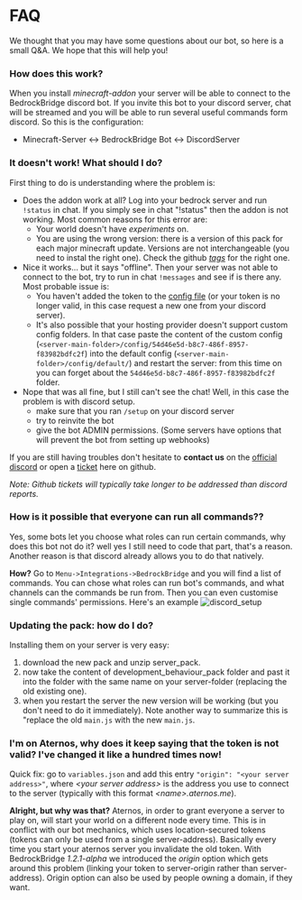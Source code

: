 # FAQ
We thought that you may have some questions about our bot, so here is a small Q&A. We hope that this will help you!

### How does this work?
When you install *minecraft-addon* your server will be able to connect to the BedrockBridge discord bot. If you invite this bot to your discord server, chat will be streamed and you will be able to run several useful commands form discord.
So this is the configuration:
* Minecraft-Server <-> BedrockBridge Bot <-> DiscordServer

### It doesn't work! What should I do?
First thing to do is understanding where the problem is:
* Does the addon work at all? Log into your bedrock server and run `!status` in chat. If you simply see in chat "!status" then the addon is not working. Most common reasons for this error are: 
  * Your world doesn't have *experiments* on.
  * You are using the wrong version: there is a version of this pack for each major minecraft update. Versions are not interchangeable (you need to instal the right one). Check the github [*tags*](https://github.com/InnateAlpaca/BedrockBridge/tags) for the right one.
* Nice it works... but it says "offline". Then your server was not able to connect to the bot, try to run in chat `!messages` and see if is there any. Most probable issue is:
  * You haven't added the token to the [config file](BedrockBridge#bedrock-setup) (or your token is no longer valid, in this case request a new one from your discord server).
  * It's also possible that your hosting provider doesn't support custom config folders. In that case paste the content of the custom config (`<server-main-folder>/config/54d46e5d-b8c7-486f-8957-f83982bdfc2f`) into the default config (`<server-main-folder>/config/default/`) and restart the server: from this time on you can forget about the `54d46e5d-b8c7-486f-8957-f83982bdfc2f` folder.
* Nope that was all fine, but I still can't see the chat! Well, in this case the problem is with discord setup. 
  * make sure that you ran `/setup` on your discord server
  * try to reinvite the bot
  * give the bot ADMIN permissions. (Some servers have options that will prevent the bot from setting up webhooks)

If you are still having troubles don't hesitate to **contact us** on the [official discord](https://discord.gg/A2SDjxQshJ) or open a [ticket](https://github.com/InnateAlpaca/BedrockBridge/issues) here on github.

*Note: Github tickets will typically take longer to be addressed than discord reports.*

### How is it possible that everyone can run all commands??
Yes, some bots let you choose what roles can run certain commands, why does this bot not do it? well yes I still need to code that part, that's a reason. Another reason is that discord already allows you to do that natively. 

**How?**
Go to `Menu->Integrations->BedrockBridge` and you will find a list of commands. You can chose what roles can run bot's commands, and what channels can the commands be run from. Then you can even customise single commands' permissions. 
Here's an example ![discord_setup](https://i.imgur.com/QRKOWRb.png) 

### Updating the pack: how do I do?
Installing them on your server is very easy:
1) download the new pack and unzip server_pack.
2) now take the content of development_behaviour_pack folder and past it into the folder with the same name on your server-folder (replacing the old existing one). 
3) when you restart the server the new version will be working (but you don't need to do it immediately).
Note another way to summarize this is "replace the old `main.js` with the new `main.js`.

### I'm on Aternos, why does it keep saying that the token is not valid? I've changed it like a hundred times now!
Quick fix: go to `variables.json` and add this entry `"origin": "<your server address>"`, where *\<your server address\>* is the address you use to connect to the server (typically with this format *\<name\>.aternos.me*).
 
 **Alright, but why was that?**
 Aternos, in order to grant everyone a server to play on, will start your world on a different node every time. This is in conflict with our bot mechanics, which uses location-secured tokens (tokens can only be used from a single server-address). Basically every time you start your aternos server you invalidate the old token. With BedrockBridge *1.2.1-alpha* we introduced the *origin* option which gets around this problem (linking your token to server-origin rather than server-address). Origin option can also be used by people owning a domain, if they want.
